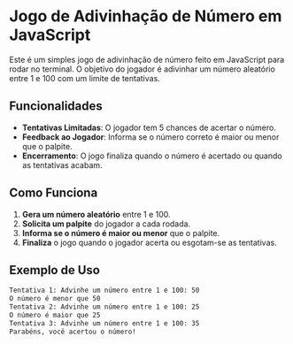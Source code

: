 # Jogo de Adivinhação de Número em JavaScript

Este é um simples jogo de adivinhação de número feito em JavaScript para rodar no terminal. O objetivo do jogador é adivinhar um número aleatório entre 1 e 100 com um limite de tentativas.

## Funcionalidades

- **Tentativas Limitadas**: O jogador tem 5 chances de acertar o número.
- **Feedback ao Jogador**: Informa se o número correto é maior ou menor que o palpite.
- **Encerramento**: O jogo finaliza quando o número é acertado ou quando as tentativas acabam.

## Como Funciona

1. **Gera um número aleatório** entre 1 e 100.
2. **Solicita um palpite** do jogador a cada rodada.
3. **Informa se o número é maior ou menor** que o palpite.
4. **Finaliza** o jogo quando o jogador acerta ou esgotam-se as tentativas.

## Exemplo de Uso

```bash
Tentativa 1: Advinhe um número entre 1 e 100: 50
O número é menor que 50
Tentativa 2: Advinhe um número entre 1 e 100: 25
O número é maior que 25
Tentativa 3: Advinhe um número entre 1 e 100: 35
Parabéns, você acertou o número!
